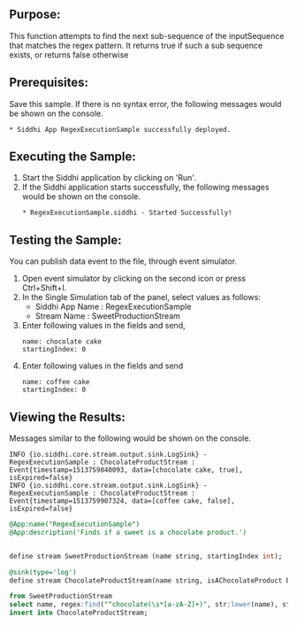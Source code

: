 ## Purpose:
This function attempts to find the next sub-sequence of the inputSequence that matches the regex pattern. It returns true if such a sub sequence exists, or returns false otherwise

## Prerequisites:
Save this sample. If there is no syntax error, the following messages would be shown on the console.
```
* Siddhi App RegexExecutionSample successfully deployed.
```

## Executing the Sample:
1. Start the Siddhi application by clicking on 'Run'.
2. If the Siddhi application starts successfully, the following messages would be shown on the console.
	```
	* RegexExecutionSample.siddhi - Started Successfully!
	```

## Testing the Sample:
You can publish data event to the file, through event simulator.

1. Open event simulator by clicking on the second icon or press Ctrl+Shift+I.
2. In the Single Simulation tab of the panel, select values as follows:
	* Siddhi App Name  : RegexExecutionSample
	* Stream Name     : SweetProductionStream
3. Enter following values in the fields and send,
	```
	name: chocolate cake
	startingIndex: 0
	```
4. Enter following values in the fields and send
	```
	name: coffee cake
	startingIndex: 0
	```

## Viewing the Results:
Messages similar to the following would be shown on the console.
```
INFO {io.siddhi.core.stream.output.sink.LogSink} - RegexExecutionSample : ChocolateProductStream : Event{timestamp=1513759840093, data=[chocolate cake, true], isExpired=false}
INFO {io.siddhi.core.stream.output.sink.LogSink} - RegexExecutionSample : ChocolateProductStream : Event{timestamp=1513759907324, data=[coffee cake, false], isExpired=false}
```

```sql
@App:name("RegexExecutionSample")
@App:description('Finds if a sweet is a chocolate product.')


define stream SweetProductionStream (name string, startingIndex int);

@sink(type='log')
define stream ChocolateProductStream(name string, isAChocolateProduct bool);

from SweetProductionStream
select name, regex:find("^chocolate(\s*[a-zA-Z]+)", str:lower(name), startingIndex) as isAChocolateProduct
insert into ChocolateProductStream;
```